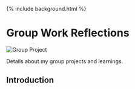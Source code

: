 {% include background.html %}

<h1>Group Work Reflections</h1> 
<img src="assets/images/groupwork1.png" alt="Group Project"> 
<p>Details about my group projects and learnings.</p>
<h2>Introduction</h2>

<script src="https://cdn.jsdelivr.net/npm/particles.js"></script>
<script>
particlesJS("particles-js", {
  "particles": {
    "number": {"value": 80},
    "size": {"value": 3},
    "move": {"speed": 1},
    "line_linked": {"enable": true, "color": "#00ffff"},
    "color": {"value": "#00ffff"}
  }
});
</script>
